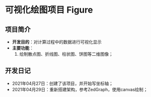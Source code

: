 ﻿# 可视化绘图项目 Figure

## 项目简介

- **开发目的**：对计算过程中的数据进行可视化显示
- **主要功能**：
	1. 绘制散点图、折线图、柱状图、饼图等二维图像；

## 开发日记

- 2021年04月27日：创建了该项目，并开始写坐标轴；
- 2021年04月29日：重新搭建架构，参考ZedGraph，使用canvas绘制；
